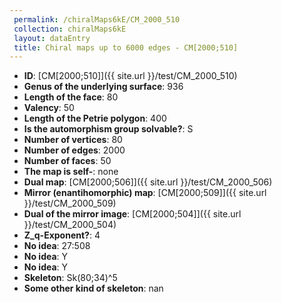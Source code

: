 ```yaml
--- 
 permalink: /chiralMaps6kE/CM_2000_510 
 collection: chiralMaps6kE
 layout: dataEntry
 title: Chiral maps up to 6000 edges - CM[2000;510]
---
```


- **ID**: [CM[2000;510]]({{ site.url }}/test/CM_2000_510)
- **Genus of the underlying surface**: 936
- **Length of the face**: 80
- **Valency**: 50
- **Length of the Petrie polygon**: 400
- **Is the automorphism group solvable?**: S
- **Number of vertices**: 80
- **Number of edges**: 2000
- **Number of faces**: 50
- **The map is self-**: none
- **Dual map**: [CM[2000;506]]({{ site.url }}/test/CM_2000_506)
- **Mirror (enantihomorphic) map**: [CM[2000;509]]({{ site.url }}/test/CM_2000_509)
- **Dual of the mirror image**: [CM[2000;504]]({{ site.url }}/test/CM_2000_504)
- **Z_q-Exponent?**: 4
- **No idea**:  27:508
- **No idea**: Y
- **No idea**: Y
- **Skeleton**: Sk(80;34)^5
- **Some other kind of skeleton**: nan
